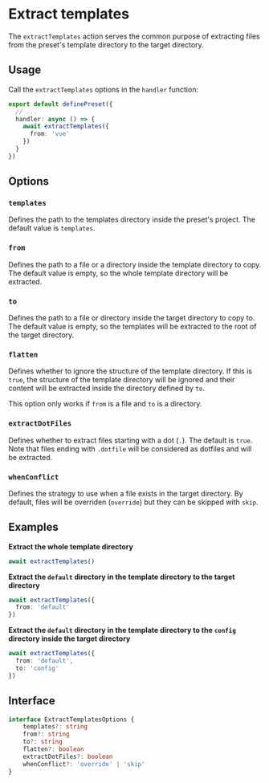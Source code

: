 # Extract templates

The `extractTemplates` action serves the common purpose of extracting files from the preset's template directory to the target directory.

## Usage

Call the `extractTemplates` options in the `handler` function:

```ts
export default definePreset({
  // ...
  handler: async () => {
    await extractTemplates({
      from: 'vue'
    })
  }
})
```

## Options

### `templates`

Defines the path to the templates directory inside the preset's project. The default value is `templates`.

### `from`

Defines the path to a file or a directory inside the template directory to copy. The default value is empty, so the whole template directory will be extracted.

### `to` 

Defines the path to a file or directory inside the target directory to copy to. The default value is empty, so the templates will be extracted to the root of the target directory.

### `flatten`

Defines whether to ignore the structure of the template directory. If this is `true`, the structure of the template directory will be ignored and their content will be extracted inside the directory defined by `to`. 

This option only works if `from` is a file and `to` is a directory.

### `extractDotFiles`

Defines whether to extract files starting with a dot (`.`). The default is `true`. Note that files ending with `.dotfile` will be considered as dotfiles and will be extracted.

### `whenConflict`

Defines the strategy to use when a file exists in the target directory. By default, files will be overriden (`override`) but they can be skipped with `skip`.

## Examples

**Extract the whole template directory**

```ts
await extractTemplates()
```

**Extract the `default` directory in the template directory to the target directory**

```ts
await extractTemplates({
  from: 'default'
})
```

**Extract the `default` directory in the template directory to the `config` directory inside the target directory**

```ts
await extractTemplates({
  from: 'default',
  to: 'config'
})
```

## Interface

```ts
interface ExtractTemplatesOptions {
	templates?: string
	from?: string
	to?: string
	flatten?: boolean
	extractDotFiles?: boolean
	whenConflict?: 'override' | 'skip'
}
```
